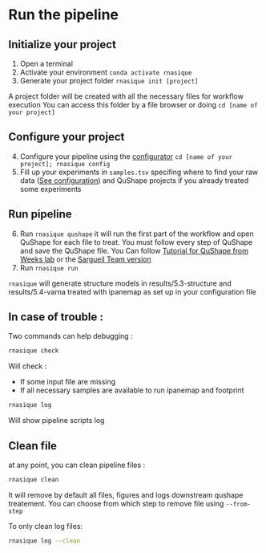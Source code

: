 # Run the pipeline


## Initialize your project

1. Open a terminal
2. Activate your environment `conda activate rnasique`
3. Generate your project folder `rnasique init [project]`

A project folder will be created with all the necessary files for workflow execution
You can access this folder by a file browser or doing `cd [name of your project]`


## Configure your project

4. Configure your pipeline using the [configurator](configuration)  `cd [name of your project]; rnasique config` 
5. Fill up your experiments in `samples.tsv` specifing where to find your raw data ([See configuration](configuration))
   and QuShape projects if you already treated some experiments

## Run pipeline

6. Run `rnasique qushape` it will run the first part of the workflow and open QuShape
   for each file to treat. You must follow every step of QuShape
   and save the QuShape file. You Can follow [Tutorial for QuShape from Weeks
   lab](QuShape_Tutorial.pdf) or the [Sargueil Team version]()
7. Run `rnasique run`

`rnasique` will generate structure models in results/5.3-structure and results/5.4-varna treated
with ipanemap as set up in your configuration file

## In case of trouble :

Two commands can help debugging :

```bash
rnasique check
```
Will check :
- If some input file are missing
- If all necessary samples are available to run ipanemap and footprint

```bash
rnasique log
```
Will show pipeline scripts log

## Clean file

at any point, you can clean pipeline files :

```bash
rnasique clean
```

It will remove by default all files, figures and logs downstream
qushape treatement. You can choose from which step to remove
file using `--from-step`

To only clean log files:
```bash
rnasique log --clean
```


